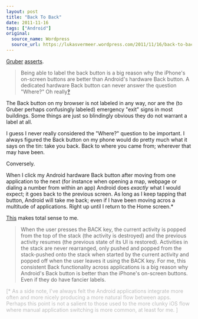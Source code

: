```yaml
---
layout: post
title: "Back To Back"
date: 2011-11-16
tags: ["Android"]
original:
  source_name: Wordpress
  source_url: https://lukasvermeer.wordpress.com/2011/11/16/back-to-back/
---
```


[Gruber](http://en.wikipedia.org/wiki/John_Gruber) [asserts](http://daringfireball.net/linked/2011/10/25/back-button).
> Being able to label the back button is a big reason why the iPhone's on-screen buttons are better than Android's hardware Back button. A dedicated hardware Back button can never answer the question "Where?"
Oh really[‽](http://en.wikipedia.org/wiki/Interrobang)

The Back button on my browser is not labeled in any way, nor are the (to Gruber perhaps confusingly labeled) emergency "exit" signs in most buildings. Some things are just so blindingly obvious they do not warrant a label at all.

I guess I never really considered the "Where?" question to be important. I always figured the Back button on my phone would do pretty much what it says on the tin: take you back. Back to where you came from; wherever that may have been.

Conversely.

When I click my Android hardware Back button after moving from one application to the next (for instance when opening a map, webpage or dialing a number from within an app) Android does _exactly_ what I would expect; it goes back to the previous screen. As long as I keep tapping that button, Android will take me back; even if I have been moving acros a multitude of applications. Right up until I return to the Home screen.*

[This](http://developer.android.com/guide/topics/fundamentals/tasks-and-back-stack.html) makes total sense to me.
> When the user presses the BACK key, the current activity is popped from the top of the stack (the activity is destroyed) and the previous activity resumes (the previous state of its UI is restored). Activities in the stack are never rearranged, only pushed and popped from the stack-pushed onto the stack when started by the current activity and popped off when the user leaves it using the BACK key.
For me, this consistent Back functionality across applications is a big reason why Android's Back button is better than the iPhone's on-screen buttons. Even if they do have fancier labels.

<span style="color:#bbb;">[* As a side note, I've always felt the Android applications integrate more often and more nicely producing a more natural flow between apps. Perhaps this point is not a salient to those used to the more clunky iOS flow where manual application switching is more common, at least for me. ]</span>